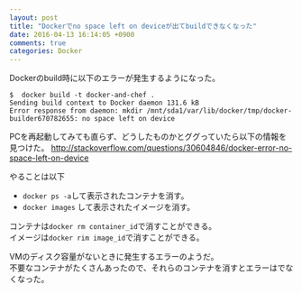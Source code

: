 ```yaml
---
layout: post
title: "Dockerでno space left on deviceが出てbuildできなくなった"
date: 2016-04-13 16:14:05 +0900
comments: true
categories: Docker
---
```


Dockerのbuild時に以下のエラーが発生するようになった。

```
$  docker build -t docker-and-chef .
Sending build context to Docker daemon 131.6 kB
Error response from daemon: mkdir /mnt/sda1/var/lib/docker/tmp/docker-builder670782655: no space left on device
```

PCを再起動してみても直らず、どうしたものかとググっていたら以下の情報を見つけた。
http://stackoverflow.com/questions/30604846/docker-error-no-space-left-on-device

やることは以下

* `docker ps -a`して表示されたコンテナを消す。
* `docker images` して表示されたイメージを消す。

コンテナは`docker rm container_id`で消すことができる。  
イメージは`docker rim image_id`で消すことができる。

VMのディスク容量がないときに発生するエラーのようだ。  
不要なコンテナがたくさんあったので、それらのコンテナを消すとエラーはでなくなった。
